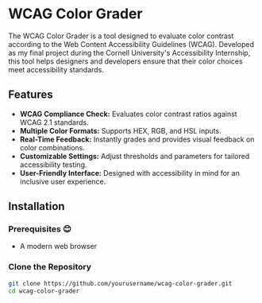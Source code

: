 # WCAG Color Grader

The WCAG Color Grader is a tool designed to evaluate color contrast according to the Web Content Accessibility Guidelines (WCAG). Developed as my final project during the Cornell University's Accessibility Internship, this tool helps designers and developers ensure that their color choices meet accessibility standards.

## Features

- **WCAG Compliance Check:** Evaluates color contrast ratios against WCAG 2.1 standards.
- **Multiple Color Formats:** Supports HEX, RGB, and HSL inputs.
- **Real-Time Feedback:** Instantly grades and provides visual feedback on color combinations.
- **Customizable Settings:** Adjust thresholds and parameters for tailored accessibility testing.
- **User-Friendly Interface:** Designed with accessibility in mind for an inclusive user experience.

## Installation

### Prerequisites 😊
- A modern web browser

### Clone the Repository

```bash
git clone https://github.com/yourusername/wcag-color-grader.git
cd wcag-color-grader
